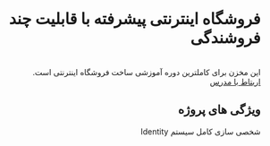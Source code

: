 <div dir="rtl">

<br>
<h1>فروشگاه اینترنتی پیشرفته با قابلیت چند فروشندگی</h1>
<br>
این مخزن برای کاملترین دوره آموزشی ساخت فروشگاه اینترنتی است.
<br>
<a target="_blank" href="https://instagram.com/payam_shariatii">اربتاط با مدرس</a>
<h2>ویژگی های پروژه</h2>
<p>شخصی سازی کامل سیستم Identity</p>

</div>

